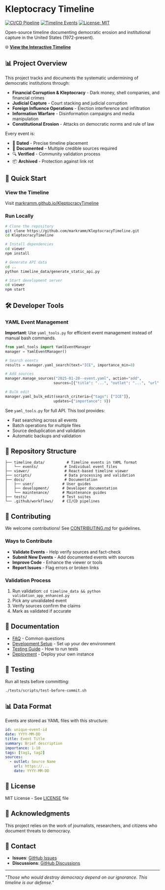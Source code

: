# Kleptocracy Timeline

[![CI/CD Pipeline](https://github.com/markramm/KleptocracyTimeline/actions/workflows/ci-cd.yml/badge.svg)](https://github.com/markramm/KleptocracyTimeline/actions)
[![Timeline Events](https://img.shields.io/badge/dynamic/json?url=https%3A%2F%2Fraw.githubusercontent.com%2Fmarkramm%2FKleptocracyTimeline%2Fmain%2Fviewer%2Fpublic%2Fapi%2Fstats.json&query=%24.total_events&label=Timeline%20Events&color=blue)](https://markramm.github.io/KleptocracyTimeline/)
[![License: MIT](https://img.shields.io/badge/License-MIT-yellow.svg)](https://opensource.org/licenses/MIT)

Open-source timeline documenting democratic erosion and institutional capture in the United States (1972-present).

🌐 **[View the Interactive Timeline](https://markramm.github.io/KleptocracyTimeline/)**

## 📊 Project Overview

This project tracks and documents the systematic undermining of democratic institutions through:
- **Financial Corruption & Kleptocracy** - Dark money, shell companies, and financial crimes
- **Judicial Capture** - Court stacking and judicial corruption
- **Foreign Influence Operations** - Election interference and infiltration
- **Information Warfare** - Disinformation campaigns and media manipulation
- **Constitutional Erosion** - Attacks on democratic norms and rule of law

Every event is:
- 📅 **Dated** - Precise timeline placement
- 📄 **Documented** - Multiple credible sources required
- 🔍 **Verified** - Community validation process
- 📦 **Archived** - Protection against link rot

## 🚀 Quick Start

### View the Timeline
Visit [markramm.github.io/KleptocracyTimeline](https://markramm.github.io/KleptocracyTimeline/)

### Run Locally
```bash
# Clone the repository
git clone https://github.com/markramm/KleptocracyTimeline.git
cd KleptocracyTimeline

# Install dependencies
cd viewer
npm install

# Generate API data
cd ..
python timeline_data/generate_static_api.py

# Start development server
cd viewer
npm start
```

## 🛠️ Developer Tools

### YAML Event Management
**Important**: Use `yaml_tools.py` for efficient event management instead of manual bash commands.

```python
from yaml_tools import YamlEventManager
manager = YamlEventManager()

# Search events
results = manager.yaml_search(text="ICE", importance_min=8)

# Add sources
manager.manage_sources("2025-01-20--event.yaml", action="add", 
                      sources=[{"title": "...", "outlet": "...", "url": "..."}])

# Bulk edit
manager.yaml_bulk_edit(search_criteria={"tags": ["ICE"]}, 
                      updates={"importance": 9})
```

See `yaml_tools.py` for full API. This tool provides:
- Fast searching across all events
- Batch operations for multiple files
- Source deduplication and validation
- Automatic backups and validation

## 📁 Repository Structure

```
├── timeline_data/          # Timeline events in YAML format
│   └── events/            # Individual event files
├── viewer/                # React-based timeline viewer
├── scripts/               # Data processing and validation
├── docs/                  # Documentation
│   ├── user/             # User guides
│   ├── development/      # Developer documentation
│   └── maintenance/      # Maintenance guides
├── tests/                # Test suites
└── .github/workflows/    # CI/CD pipelines
```

## 🤝 Contributing

We welcome contributions! See [CONTRIBUTING.md](CONTRIBUTING.md) for guidelines.

### Ways to Contribute
- **Validate Events** - Help verify sources and fact-check
- **Submit New Events** - Add documented events with sources
- **Improve Code** - Enhance the viewer or tools
- **Report Issues** - Flag errors or broken links

### Validation Process
1. Run validation: `cd timeline_data && python validation_app_enhanced.py`
2. Pick any unvalidated event
3. Verify sources confirm the claims
4. Mark as validated if accurate

## 📖 Documentation

- [FAQ](docs/user/FAQ.md) - Common questions
- [Development Setup](docs/development/DEVELOPMENT_SETUP.md) - Set up your dev environment
- [Testing Guide](docs/development/TESTING.md) - How to run tests
- [Deployment](docs/user/DEPLOYMENT.md) - Deploy your own instance

## 🧪 Testing

Run all tests before committing:
```bash
./tests/scripts/test-before-commit.sh
```

## 📊 Data Format

Events are stored as YAML files with this structure:
```yaml
id: unique-event-id
date: YYYY-MM-DD
title: Event Title
summary: Brief description
importance: 1-10
tags: [tag1, tag2]
sources:
  - outlet: Source Name
    url: https://...
    date: YYYY-MM-DD
```

## 📜 License

MIT License - See [LICENSE](LICENSE) file

## 🙏 Acknowledgments

This project relies on the work of journalists, researchers, and citizens who document threats to democracy.

## 📮 Contact

- **Issues**: [GitHub Issues](https://github.com/markramm/KleptocracyTimeline/issues)
- **Discussions**: [GitHub Discussions](https://github.com/markramm/KleptocracyTimeline/discussions)

---

*"Those who would destroy democracy depend on our ignorance. This timeline is our defense."*
